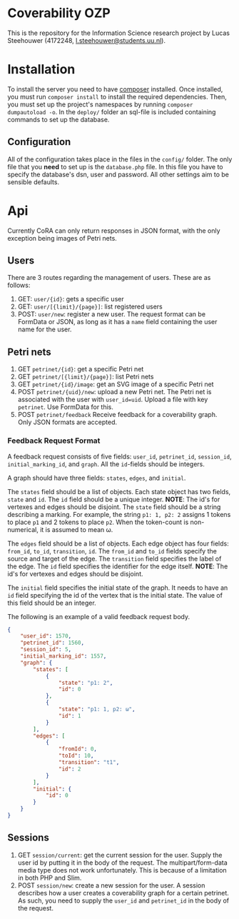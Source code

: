 # Coverability OZP
This is the repository for the Information Science research project by
Lucas Steehouwer (4172248, l.steehouwer@students.uu.nl).

# Installation
To install the server you need to have
[composer](https://www.getcomposer.org "get composer") installed. Once
installed, you must run `composer install` to install the required
dependencies. Then, you must set up the project's namespaces by
running `composer dumpautoload -o`. In the `deploy/` folder an
sql-file is included containing commands to set up the database.

## Configuration 
All of the configuration takes place in the files in the `config/`
folder. The only file that you **need** to set up is the
`database.php` file. In this file you have to specify the database's
dsn, user and password. All other settings aim to be sensible
defaults.

# Api
Currently CoRA can only return responses in JSON format, with the only
exception being images of Petri nets.

## Users
There are 3 routes regarding the management of users. These are as
follows:

1. GET: `user/{id}`: gets a specific user
2. GET: `user/[{limit}/{page}]`: list registered users
3. POST: `user/new`: register a new user. The request format can be
   FormData or JSON, as long as it has a `name` field containing the
   user name for the user.

## Petri nets
1. GET `petrinet/{id}`: get a specific Petri net
2. GET `petrinet/[{limit}/{page}]`: list Petri nets
3. GET `petrinet/{id}/image`: get an SVG image of a specific Petri net
4. POST `petrinet/{uid}/new`: upload a new Petri net. The Petri net is
   associated with the user with `user_id=uid`. Upload a file with key
   `petrinet`. Use FormData for this.
5. POST `petrinet/feedback` Receive feedback for a coverability
   graph. Only JSON formats are accepted.
   
### Feedback Request Format
A feedback request consists of five fields: `user_id`, `petrinet_id`,
`session_id`, `initial_marking_id`, and `graph`. All the `id`-fields
should be integers.

A graph should have three fields: `states`, `edges`, and
`initial`. 

The `states` field should be a list of objects. Each state
object has two fields, `state` and `id`. The `id` field should be a
unique integer. **NOTE**: The id's for vertexes and edges should be
disjoint. The `state` field should be a string describing a
marking. For example, the string `p1: 1, p2: 2` assigns 1 tokens to
place `p1` and 2 tokens to place `p2`. When the token-count is
non-numerical, it is assumed to mean ω.

The `edges` field should be a list of objects. Each edge object has
four fields: `from_id`, `to_id`, `transition`, `id`. The `from_id` and
`to_id` fields specify the source and target of the edge. The
`transition` field specifies the label of the edge. The `id` field
specifies the identifier for the edge itself. **NOTE**: The id's for
vertexes and edges should be disjoint.

The `initial` field specifies the initial state of the graph. It needs
to have an `id` field specifying the id of the vertex that is the
initial state. The value of this field should be an integer.

The following is an example of a valid feedback request body.
```json
{
	"user_id": 1570,
	"petrinet_id": 1560,
	"session_id": 5,
	"initial_marking_id": 1557,
	"graph": {
		"states": [
			{
				"state": "p1: 2",
				"id": 0
			},
			{
				"state": "p1: 1, p2: ω",
				"id": 1
			}
		],
		"edges": [
			{
				"fromId": 0,
				"toId": 10,
				"transition": "t1",
				"id": 2
			}
		],
		"initial": {
			"id": 0
		}
	}
}
```

## Sessions
1. GET `session/current`: get the current session for the user. Supply
   the user id by putting it in the body of the request. The
   multipart/form-data media type does not work unfortunately. This is
   because of a limitation in both PHP and Slim.
2. POST `session/new`: create a new session for the user. A session
   describes how a user creates a coverability graph for a certain
   petrinet. As such, you need to supply the `user_id` and
   `petrinet_id` in the body of the request.

